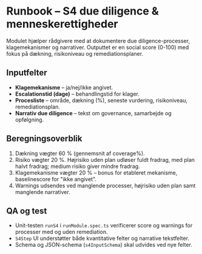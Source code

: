 # Runbook – S4 due diligence & menneskerettigheder

Modulet hjælper rådgivere med at dokumentere due diligence-processer, klagemekanismer og narrativer. Outputtet er en social
score (0-100) med fokus på dækning, risikoniveau og remediationsplaner.

## Inputfelter

- **Klagemekanisme** – ja/nej/ikke angivet.
- **Escalationstid (dage)** – behandlingstid for klager.
- **Procesliste** – område, dækning (%), seneste vurdering, risikoniveau, remediationsplan.
- **Narrativ due diligence** – tekst om governance, samarbejde og opfølgning.

## Beregningsoverblik

1. Dækning vægter 60 % (gennemsnit af coverage%).
2. Risiko vægter 20 %. Højrisiko uden plan udløser fuldt fradrag, med plan halvt fradrag; medium risiko giver mindre fradrag.
3. Klagemekanisme vægter 20 % – bonus for etableret mekanisme, baselinescore for "ikke angivet".
4. Warnings udsendes ved manglende processer, højrisiko uden plan samt manglende narrativer.

## QA og test

- Unit-testen `runS4` i `runModule.spec.ts` verificerer score og warnings for processer med og uden remediation.
- `S4Step` UI understøtter både kvantitative felter og narrative tekstfelter.
- Schema og JSON-schema (`s4InputSchema`) skal udvides ved nye felter.
